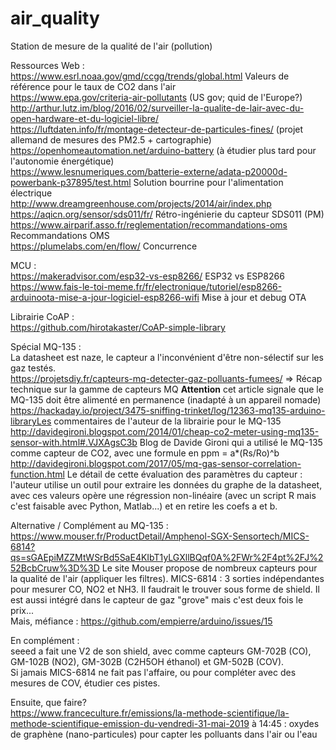 # air_quality
Station de mesure de la qualité de l'air (pollution)</br>

Ressources Web :</br>
https://www.esrl.noaa.gov/gmd/ccgg/trends/global.html Valeurs de référence pour le taux de CO2 dans l'air</br>
https://www.epa.gov/criteria-air-pollutants (US gov; quid de l'Europe?)</br>
http://arthur.lutz.im/blog/2016/02/surveiller-la-qualite-de-lair-avec-du-open-hardware-et-du-logiciel-libre/</br>
https://luftdaten.info/fr/montage-detecteur-de-particules-fines/ (projet allemand de mesures des PM2.5 + cartographie)</br>
https://openhomeautomation.net/arduino-battery (à étudier plus tard pour l'autonomie énergétique)</br>
https://www.lesnumeriques.com/batterie-externe/adata-p20000d-powerbank-p37895/test.html Solution bourrine pour l'alimentation électrique<br>
http://www.dreamgreenhouse.com/projects/2014/air/index.php</br>
https://aqicn.org/sensor/sds011/fr/ Rétro-ingénierie du capteur SDS011 (PM)<br>
https://www.airparif.asso.fr/reglementation/recommandations-oms Recommandations OMS <br>
https://plumelabs.com/en/flow/ Concurrence<br>

MCU :<br>
https://makeradvisor.com/esp32-vs-esp8266/ ESP32 vs ESP8266 <br>
https://www.fais-le-toi-meme.fr/fr/electronique/tutoriel/esp8266-arduinoota-mise-a-jour-logiciel-esp8266-wifi Mise à jour et debug OTA<br>

Librairie CoAP :<br>
https://github.com/hirotakaster/CoAP-simple-library

Spécial MQ-135 :</br>
La datasheet est naze, le capteur a l'inconvénient d'être non-sélectif sur les gaz testés.</br>
https://projetsdiy.fr/capteurs-mq-detecter-gaz-polluants-fumees/ => Récap technique sur la gamme de capteurs MQ <b>Attention</b> cet article signale que le MQ-135 doit être alimenté en permanence (inadapté à un appareil nomade)</br>
https://hackaday.io/project/3475-sniffing-trinket/log/12363-mq135-arduino-libraryLes commentaires de l'auteur de la librairie pour le MQ-135</br>
http://davidegironi.blogspot.com/2014/01/cheap-co2-meter-using-mq135-sensor-with.html#.VJXAgsC3b Blog de Davide Gironi qui a utilisé le MQ-135 comme capteur de CO2, avec une formule en ppm = a*(Rs/Ro)^b</br>
http://davidegironi.blogspot.com/2017/05/mq-gas-sensor-correlation-function.html Le détail de cette évaluation des paramètres du capteur : l'auteur utilise un outil pour extraire les données du graphe de la datasheet, avec ces valeurs opère une régression non-linéaire (avec un script R mais c'est faisable avec Python, Matlab...) et en retire les coefs a et b.</br>

Alternative / Complément au MQ-135 :<br>
https://www.mouser.fr/ProductDetail/Amphenol-SGX-Sensortech/MICS-6814?qs=sGAEpiMZZMtWSrBd5SaE4KIbT1yLGXllBQqf0A%2FWr%2F4pt%2FJ%252BcbCruw%3D%3D
Le site Mouser propose de nombreux capteurs pour la qualité de l'air (appliquer les filtres).
MICS-6814 : 3 sorties indépendantes pour mesurer CO, NO2 et NH3.
Il faudrait le trouver sous forme de shield. Il est aussi intégré dans le capteur de gaz "grove" mais c'est deux fois le prix...<br>
Mais, méfiance : https://github.com/empierre/arduino/issues/15<br>

En complément :<br>
seeed a fait une V2 de son shield, avec comme capteurs GM-702B (CO), GM-102B (NO2), GM-302B (C2H5OH éthanol) et GM-502B (COV).<br>
Si jamais MICS-6814 ne fait pas l'affaire, ou pour compléter avec des mesures de COV, étudier ces pistes.<br>

Ensuite, que faire?<br>
https://www.franceculture.fr/emissions/la-methode-scientifique/la-methode-scientifique-emission-du-vendredi-31-mai-2019 à 14:45 : oxydes de graphène (nano-particules) pour capter les polluants dans l'air ou l'eau
